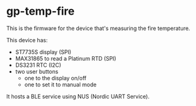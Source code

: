 # gp-temp-fire

This is the firmware for the device that's measuring the fire temperature.

This device has:

- ST7735S display (SPI)
- MAX31865 to read a Platinum RTD (SPI)
- DS3231 RTC (I2C)
- two user buttons
	- one to the display on/off
	- one to set it to manual mode

It hosts a BLE service using NUS (Nordic UART Service).